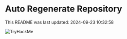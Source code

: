 # Auto Regenerate Repository

This README was last updated: 2024-09-23 10:32:58

 ![TryHackMe](https://tryhackme.com/badge/533634)